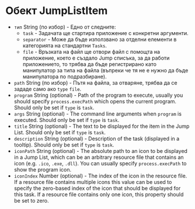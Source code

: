 # Обект JumpListItem

* `тип` String (по избор) - Едно от следните: 
  * `task` - Задачата ще стартира приложение с конкретни аргументи.
  * `separator` - Може да бъде използвано за отделни елементи в категорията на стандартни `Tasks`.
  * `file` - Връзката на файл ще отвори файл с помощта на приложение, което е създало Jump списъка, за да работи приложението, то трябва да бъде регистрирано като манипулатор за типа на файла (въпреки че тя не е нужно да бъде манипулатора по подразбиране).
* `path` String (по избор) - Пътя на файла, за отваряне, трябва да се зададе само ако `type` `file`.
* `program` String (optional) - Path of the program to execute, usually you should specify `process.execPath` which opens the current program. Should only be set if `type` is `task`.
* `args` String (optional) - The command line arguments when `program` is executed. Should only be set if `type` is `task`.
* `title` String (optional) - The text to be displayed for the item in the Jump List. Should only be set if `type` is `task`.
* `description` String (optional) - Description of the task (displayed in a tooltip). Should only be set if `type` is `task`.
* `iconPath` String (optional) - The absolute path to an icon to be displayed in a Jump List, which can be an arbitrary resource file that contains an icon (e.g. `.ico`, `.exe`, `.dll`). You can usually specify `process.execPath` to show the program icon.
* `iconIndex` Number (optional) - The index of the icon in the resource file. If a resource file contains multiple icons this value can be used to specify the zero-based index of the icon that should be displayed for this task. If a resource file contains only one icon, this property should be set to zero.